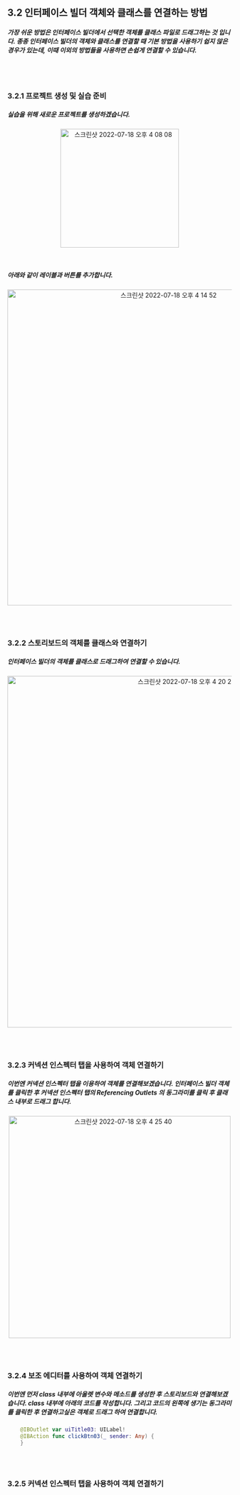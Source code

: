 ## 3.2 인터페이스 빌더 객체와 클래스를 연결하는 방법
##### 가장 쉬운 방법은 인터페이스 빌더에서 선택한 객체를 클래스 파일로 드래그하는 것 입니다. 종종 인터페이스 빌더의 객체와 클래스를 연결할 때 기본 방법을 사용하기 쉽지 않은 경우가 있는데, 이때 이외의 방법들을 사용하면 손쉽게 연결할 수 있습니다.

<br>
<br>

### 3.2.1 프로젝트 생성 및 실습 준비
##### 실습을 위해 새로운 프로젝트를 생성하겠습니다.

<p align="center"> 
<img width="266" alt="스크린샷 2022-07-18 오후 4 08 08" src="https://user-images.githubusercontent.com/71479613/179460457-4afdbb5e-6db1-4f72-91ce-cfa0306ea557.png">
</p>

<br>

##### 아래와 같이 레이블과 버튼를 추가합니다.
<p align="center"> 
<img width="708" alt="스크린샷 2022-07-18 오후 4 14 52" src="https://user-images.githubusercontent.com/71479613/179461266-edada87b-2809-4b13-ae95-1634f3ca4c98.png">
</p>

<br>
<br>

### 3.2.2 스토리보드의 객체를 클래스와 연결하기
##### 인터페이스 빌더의 객체를 클래스로 드래그하여 연결할 수 있습니다.
<p align="center"> 
<img width="788" alt="스크린샷 2022-07-18 오후 4 20 25" src="https://user-images.githubusercontent.com/71479613/179462031-702d1545-3ba7-4dca-a8e7-6d03fbdb3a18.png">
</p>

<br>
<br>

### 3.2.3 커넥션 인스펙터 탭을 사용하여 객체 연결하기
##### 이번엔 커넥션 인스펙터 탭을 이용하여 객체를 연결해보겠습니다. 인터페이스 빌더 객체를 클릭한 후 커넥션 인스펙터 탭의 Referencing Outlets 의 동그라미를 클릭 후 클래스 내부로 드래그 합니다.

<p align="center"> 
<img width="498" alt="스크린샷 2022-07-18 오후 4 25 40" src="https://user-images.githubusercontent.com/71479613/179462775-8c855a17-51a7-459f-8bdc-bf0b8b83cae8.png">
</p>

<br>
<br>

### 3.2.4 보조 에디터를 사용하여 객체 연결하기

##### 이번엔 먼저 class 내부에 아울렛 변수와 메소드를 생성한 후 스토리보드와 연결해보겠습니다. class 내부에 아래의 코드를 작성합니다. 그리고 코드의 왼쪽에 생기는 동그라미를 클릭한 후 연결하고싶은 객체로 드래그 하여 연결합니다.
```Swift
    @IBOutlet var uiTitle03: UILabel!
    @IBAction func clickBtn03(_ sender: Any) {
    }
```

<br>
<br>

### 3.2.5 커넥션 인스펙터 탭을 사용하여 객체 연결하기
